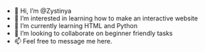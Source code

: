 - 👋 Hi, I’m @Zystinya
- 👀 I’m interested in learning how to make an interactive website
- 🌱 I’m currently learning HTML and Python
- 💞️ I’m looking to collaborate on beginner friendly tasks
- 📫 Feel free to message me here.

<!---
Zystinya/Zystinya is a ✨ special ✨ repository because its `README.md` (this file) appears on your GitHub profile.
You can click the Preview link to take a look at your changes.
--->
